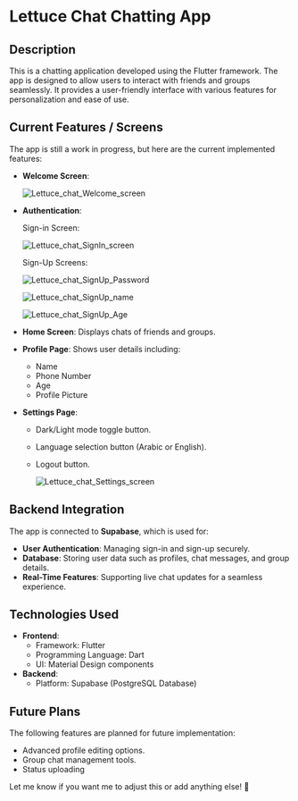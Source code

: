 # Lettuce Chat Chatting App

## Description
This is a chatting application developed using the Flutter framework. The app is designed to allow users to interact with friends and groups seamlessly. It provides a user-friendly interface with various features for personalization and ease of use.

## Current Features / Screens
The app is still a work in progress, but here are the current implemented features:

- **Welcome Screen**:
  
  ![Lettuce_chat_Welcome_screen](https://github.com/user-attachments/assets/36ef243f-73ba-4bf1-b685-fba68186d205)

- **Authentication**:
  
  Sign-in Screen:

    ![Lettuce_chat_SignIn_screen](https://github.com/user-attachments/assets/03b0ad45-2e49-4952-93d4-2414b91c9a46)
  
  Sign-Up Screens:
  
    ![Lettuce_chat_SignUp_Password](https://github.com/user-attachments/assets/fdab0c73-d0f7-4cbe-a6f9-6ed416d279f9)
  
    ![Lettuce_chat_SignUp_name](https://github.com/user-attachments/assets/349f1036-8c9a-499a-b262-e68aa83d34c2)
  
    ![Lettuce_chat_SignUp_Age](https://github.com/user-attachments/assets/abd089df-5810-4369-a592-4cee17628e53)


- **Home Screen**: Displays chats of friends and groups.
  
- **Profile Page**: Shows user details including:
  - Name
  - Phone Number
  - Age
  - Profile Picture
    
- **Settings Page**:
  
  - Dark/Light mode toggle button.
  - Language selection button (Arabic or English).
  - Logout button.
    
    ![Lettuce_chat_Settings_screen](https://github.com/user-attachments/assets/d492603e-5ee3-433e-bbcd-2afca968dd43)


## Backend Integration
The app is connected to **Supabase**, which is used for:
- **User Authentication**: Managing sign-in and sign-up securely.
- **Database**: Storing user data such as profiles, chat messages, and group details.
- **Real-Time Features**: Supporting live chat updates for a seamless experience.

## Technologies Used
- **Frontend**:
  - Framework: Flutter
  - Programming Language: Dart
  - UI: Material Design components
- **Backend**:
  - Platform: Supabase (PostgreSQL Database)

## Future Plans
The following features are planned for future implementation:
- Advanced profile editing options.
- Group chat management tools.
- Status uploading


Let me know if you want me to adjust this or add anything else! 🚀
